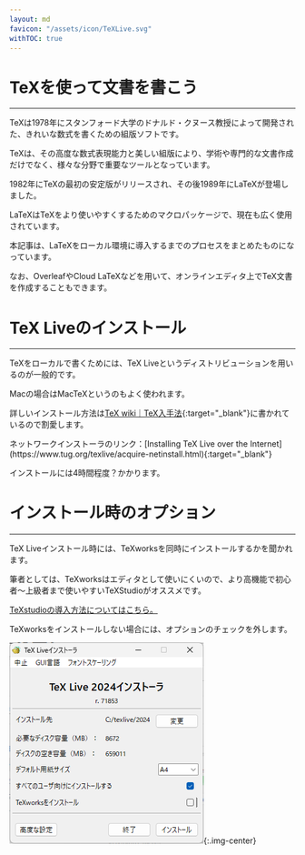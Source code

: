 ```yaml
---
layout: md
favicon: "/assets/icon/TeXLive.svg"
withTOC: true
---
```


# TeXを使って文書を書こう

---

TeXは1978年にスタンフォード大学のドナルド・クヌース教授によって開発された、きれいな数式を書くための組版ソフトです。

TeXは、その高度な数式表現能力と美しい組版により、学術や専門的な文書作成だけでなく、様々な分野で重要なツールとなっています。

1982年にTeXの最初の安定版がリリースされ、その後1989年にLaTeXが登場しました。

LaTeXはTeXをより使いやすくするためのマクロパッケージで、現在も広く使用されています。

本記事は、LaTeXをローカル環境に導入するまでのプロセスをまとめたものになっています。

なお、OverleafやCloud LaTeXなどを用いて、オンラインエディタ上でTeX文書を作成することもできます。

# TeX Liveのインストール

---

TeXをローカルで書くためには、TeX Liveというディストリビューションを用いるのが一般的です。

Macの場合はMacTeXというのもよく使われます。

詳しいインストール方法は[TeX wiki｜TeX入手法](https://texwiki.texjp.org/?TeX%E5%85%A5%E6%89%8B%E6%B3%95){:target="_blank"}に書かれているので割愛します。

<aside class="pinned">
<div>
ネットワークインストーラのリンク：[Installing TeX Live over the Internet](https://www.tug.org/texlive/acquire-netinstall.html){:target="_blank"}
</div>
</aside>

インストールには4時間程度？かかります。

# インストール時のオプション

---

TeX Liveインストール時には、TeXworksを同時にインストールするかを聞かれます。

筆者としては、TeXworksはエディタとして使いにくいので、より高機能で初心者～上級者まで使いやすいTeXStudioがオススメです。

[TeXstudioの導入方法についてはこちら。](/TeX/TeXstudio/TeXstudio.md)

TeXworksをインストールしない場合には、オプションのチェックを外します。

![TeXLive1](TeXLive1.png "max-width=500px TeXLiveインストーラ"){:.img-center}